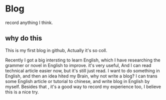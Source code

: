 # Blog

record anything I think.

## why do this

This is my first blog in github, Actually it's so coll.

Recently I got a big intersting to learn English, which I have researching the grammer or novel in English to improve. it's very useful, And I can read technical article easier now, but it's still just read. I want to do something in English, and then an idea hited my Brain, why not write a blog? I can trans some English article or tutorial to chinese, and write blog in English by myself. Besides that , it's a good way to record my experience too, I believe this is a nice try.